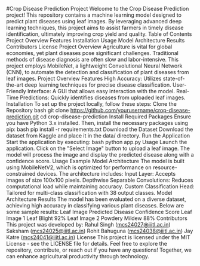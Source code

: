 #Crop Disease Prediction Project
Welcome to the Crop Disease Prediction project! This repository contains a machine learning model designed to predict plant diseases using leaf images. By leveraging advanced deep learning techniques, this project aims to assist farmers in timely disease identification, ultimately improving crop yield and quality.
Table of Contents
Project Overview
Features
Installation
Usage
Model Architecture
Results
Contributors
License
Project Overview
Agriculture is vital for global economies, yet plant diseases pose significant challenges. Traditional methods of disease diagnosis are often slow and labor-intensive. This project employs MobileNet, a lightweight Convolutional Neural Network (CNN), to automate the detection and classification of plant diseases from leaf images.
Project Overview
Features
High Accuracy: Utilizes state-of-the-art deep learning techniques for precise disease classification.
User-Friendly Interface: A GUI that allows easy interaction with the model.
Real-Time Predictions: Quickly identifies diseases from uploaded leaf images.
Installation
To set up the project locally, follow these steps:
Clone the Repository
bash
git clone https://github.com/yourusername/crop-disease-prediction.git
cd crop-disease-prediction
Install Required Packages
Ensure you have Python 3.x installed. Then, install the necessary packages using pip:
bash
pip install -r requirements.txt
Download the Dataset
Download the dataset from Kaggle and place it in the data/ directory.
Run the Application
Start the application by executing:
bash
python app.py
Usage
Launch the application.
Click on the "Select Image" button to upload a leaf image.
The model will process the image and display the predicted disease along with a confidence score.
Usage Example
Model Architecture
The model is built using MobileNetV2, which is optimized for performance on resource-constrained devices. The architecture includes:
Input Layer: Accepts images of size 100x100 pixels.
Depthwise Separable Convolutions: Reduces computational load while maintaining accuracy.
Custom Classification Head: Tailored for multi-class classification with 38 output classes.
Model Architecture
Results
The model has been evaluated on a diverse dataset, achieving high accuracy in classifying various plant diseases. Below are some sample results:
Leaf Image	Predicted Disease	Confidence Score
Leaf Image 1	Leaf Blight	92%
Leaf Image 2	Powdery Mildew	88%
Contributors
This project was developed by:
Rahul Singh (mcs24027@iiitl.ac.in)
Saksham (mcs24025@iiitl.ac.in)
Rohit Bahuguna (mcs24038@iiitl.ac.in)
Jay Katre (mcs24041@iiitl.ac.in)
License
This project is licensed under the MIT License - see the LICENSE file for details. Feel free to explore the repository, contribute, or reach out if you have any questions! Together, we can enhance agricultural productivity through technology.
